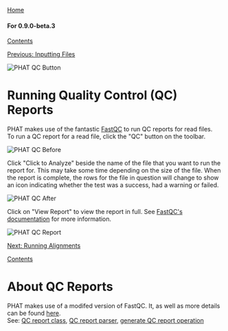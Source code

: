 [Home](https://chgibb.github.io/PHATDocs/)

#### For 0.9.0-beta.3
[Contents](https://chgibb.github.io/PHATDocs/docs/releases/0.9.0-beta.3/home)

[Previous: Inputting Files](https://chgibb.github.io/PHATDocs/docs/releases/0.9.0-beta.3/inputtingFiles)

![PHAT QC Button](https://chgibb.github.io//PHATDocs/docs/releases/0.9.0-beta.3/QCButton.png)

# Running Quality Control (QC) Reports
PHAT makes use of the fantastic [FastQC](https://www.bioinformatics.babraham.ac.uk/projects/fastqc/) to run QC reports for read files.  
To run a QC report for a read file, click the "QC" button on the toolbar.

![PHAT QC Before](https://chgibb.github.io//PHATDocs/docs/releases/0.9.0-beta.3/preQC.png)

Click "Click to Analyze" beside the name of the file that you want to run the report for. This may take some time depending on the size of the file. When the report is complete, the rows for the file in question will change to show an icon indicating whether the test was a success, had a warning or failed.

![PHAT QC After](https://chgibb.github.io//PHATDocs/docs/releases/0.9.0-beta.3/postQC.png)

Click on "View Report" to view the report in full. See [FastQC's documentation](https://www.bioinformatics.babraham.ac.uk/projects/fastqc/Help/) for more information.

![PHAT QC Report](https://chgibb.github.io//PHATDocs/docs/releases/0.9.0-beta.3/QCReport.png)

[Next: Running Alignments](https://chgibb.github.io/PHATDocs/docs/releases/0.9.0-beta.3/runningAlignments)

[Contents](https://chgibb.github.io/PHATDocs/docs/releases/0.9.0-beta.3/home)


# About QC Reports
PHAT makes use of a modifed version of FastQC. It, as well as more details can be found [here](https://github.com/chgibb/FastQC0.11.5).  
See: [QC report class](https://github.com/chgibb/PHAT/blob/0.9.0-beta.3/src/req/QCData.ts), [QC report parser](https://github.com/chgibb/PHAT/blob/0.9.0-beta.3/QCReportSummary.ts), [generate QC report operation](https://github.com/chgibb/PHAT/blob/0.9.0-beta.3/src/req/operations/GenerateQCReport.ts)
